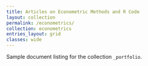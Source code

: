```yaml
---
title: Articles on Econometric Methods and R Code
layout: collection
permalink: /econometrics/
collection: econometrics
entries_layout: grid
classes: wide
---
```


Sample document listing for the collection `_portfolio`.
